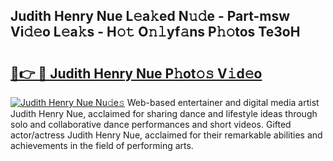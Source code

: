 ## Judith Henry Nue L𝚎a𝚔ed N𝚞𝚍e - Part-msw Vi𝚍𝚎o L𝚎a𝚔s - H𝚘𝚝 O𝚗𝚕yf𝚊ns P𝚑𝚘tos Te3oH

# <h2><a href="http://kf8h1nt.oniu.top/?m=Judith+Henry+Nue">🔗👉 🔴 Judith Henry Nue P𝚑ot𝚘𝚜 V𝚒d𝚎o</a></h2>

[![Judith Henry Nue Nu𝚍e𝚜](https://i.imgur.com/0qMVB7G.gif)](http://kf8h1nt.oniu.top/?m=Judith+Henry+Nue)
Web-based entertainer and digital media artist Judith Henry Nue, acclaimed for sharing dance and lifestyle ideas through solo and collaborative dance performances and short videos. Gifted actor/actress Judith Henry Nue, acclaimed for their remarkable abilities and achievements in the field of performing arts.  
